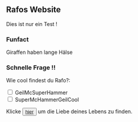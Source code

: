 

## Rafos Website

Dies ist nur ein Test !

### Funfact

Giraffen haben lange Hälse


### Schnelle Frage !!

<p>Wie cool findest du Rafo?:</p>

<div>
  <input type="checkbox" id="scales" name="scales">
  <label for="scales">GeilMcSuperHammer</label>
</div>

<div>
  <input type="checkbox" id="horns" name="horns">
  <label for="horns">SuperMcHammerGeilCool</label>
</div>


Klicke <button><a href="https://www.google.com/search?q=lachender+smiley&rlz=1C1CHBF_deDE917DE917&sxsrf=ALeKk03zZvpukfxoKxiAeigMYAHhlDyhGg:1601037797487&tbm=isch&source=iu&ictx=1&fir=7iiDr_LHIjG8cM%252CdW_sMAVPGxCGAM%252C_&vet=1&usg=AI4_-kRtIFxZ23l9xkwSmaoITZLv_opZBA&sa=X&ved=2ahUKEwjRlMPJqoTsAhXPDewKHbv1AT8Q9QF6BAgKEEQ#imgrc=7iiDr_LHIjG8cM">hier</a></button> um die Liebe deines Lebens zu finden.
